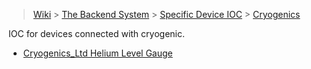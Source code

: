 > [Wiki](Home) > [The Backend System](The-Backend-System) > [Specific Device IOC](Specific-Device-IOC) > [Cryogenics](Cryogenics)


IOC for devices connected with cryogenic.

* [Cryogenics_Ltd Helium Level Gauge](Cryogenics-Ltd-Helium-Level-Gauge)

